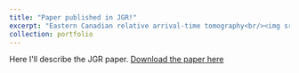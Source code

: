 ```yaml
---
title: "Paper published in JGR!"
excerpt: "Eastern Canadian relative arrival-time tomography<br/><img src='/images/Boyce_2016_Figure_8.jpg'>"
collection: portfolio
---
```


Here I'll describe the JGR paper.
[Download the paper here](/files/Boyce_et_al-2016-JGR_Solid_Earth.pdf)